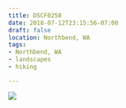 ```yaml
---
title: DSCF0258
date: 2018-07-12T23:15:56-07:00
draft: false
location: Northbend, WA
tags:
- Northbend, WA
- landscapes
- hiking

---
```

![](https://d17enza3bfujl8.cloudfront.net/DSCF0258.jpg)
